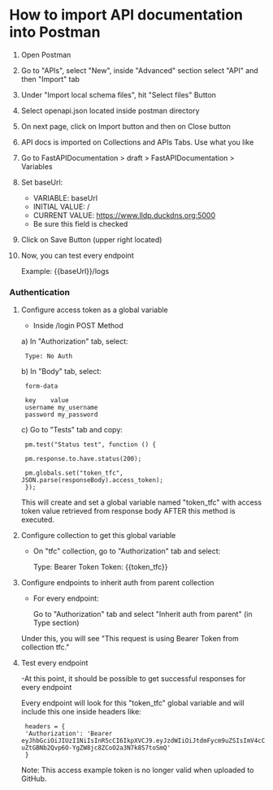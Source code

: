 # How to import API documentation into Postman

1. Open Postman
2. Go to "APIs", select "New", inside "Advanced" section select "API" and then "Import" tab
3. Under "Import local schema files", hit "Select files" Button
4. Select openapi.json located inside postman directory
5. On next page, click on Import button and then on Close button
6. API docs is imported on Collections and APIs Tabs. Use what you like
7. Go to FastAPIDocumentation > draft > FastAPIDocumentation > Variables
8. Set baseUrl:
    - VARIABLE: baseUrl
    - INITIAL VALUE: /
    - CURRENT VALUE: https://www.lldp.duckdns.org:5000
    - Be sure this field is checked
9. Click on Save Button (upper right located)
10. Now, you can test every endpoint

    Example: {{baseUrl}}/logs

### Authentication

1. Configure access token as a global variable

    - Inside /login POST Method
    
    a) In "Authorization" tab, select:

        Type: No Auth
    
    b) In "Body" tab, select:

        form-data
        
        key    value
        username my_username
        password my_password

    c) Go to "Tests" tab and copy:

        pm.test("Status test", function () {

        pm.response.to.have.status(200);

        pm.globals.set("token_tfc", JSON.parse(responseBody).access_token);
        });

    This will create and set a global variable named "token_tfc" with access token value retrieved from response body AFTER this method is executed.

2. Configure collection to get this global variable

    - On "tfc" collection, go to "Authorization" tab and select:

        Type: Bearer Token
        Token: {{token_tfc}}

3. Configure endpoints to inherit auth from parent collection

    - For every endpoint:

        Go to "Authorization" tab and select "Inherit auth from parent" (in Type section)
    
    Under this, you will see "This request is using Bearer Token from collection tfc."

4. Test every endpoint

    -At this point, it should be possible to get successful responses for every endpoint

    Every endpoint will look for this "token_tfc" global variable and will include this one inside headers like:

        headers = {
        'Authorization': 'Bearer eyJhbGciOiJIUzI1NiIsInR5cCI6IkpXVCJ9.eyJzdWIiOiJtdmFycm9uZSIsImV4cCI6MTY0OTIwODcyMn0.kN-uZtGBNb2Qvp6O-YgZW8jc8ZCoO2a3N7k8S7toSmQ'
        }

    Note: This access example token is no longer valid when uploaded to GitHub.

